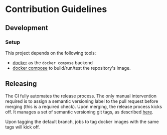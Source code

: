 # Contribution Guidelines

## Development

### Setup

This project depends on the following tools:
- [docker](https://docs.docker.com/engine/install/) as the `docker compose` backend
- [docker compose](https://docs.docker.com/compose/install/) to build/run/test the repository's image.

## Releasing

The CI fully automates the release process. The only manual intervention required is to assign a semantic
versioning label to the pull request before merging (this is a required check). Upon merging, the
release process kicks off. It manages a set of semantic versioning git tags,
as described [here](https://github.com/infra-blocks/git-tag-semver-action).

Upon tagging the default branch, jobs to tag docker images with the same tags will kick off.
